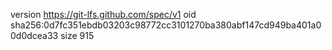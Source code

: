 version https://git-lfs.github.com/spec/v1
oid sha256:0d7fc351ebdb03203c98772cc3101270ba380abf147cd949ba401a00d0dcea33
size 915
